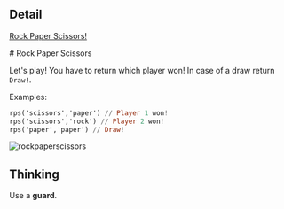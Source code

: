 ## Detail

[Rock Paper Scissors!](https://www.codewars.com/kata/rock-paper-scissors/train/haskell)

\# Rock Paper Scissors

Let's play! You have to return which player won! In case of a draw return `Draw!`.

Examples:

```haskell
rps('scissors','paper') // Player 1 won!
rps('scissors','rock') // Player 2 won!
rps('paper','paper') // Draw!
```

![rockpaperscissors](http://i.imgur.com/aimOQVX.png)

## Thinking

Use a **guard**.